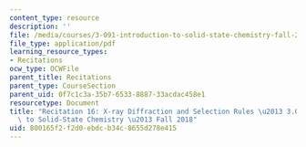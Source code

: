 ```yaml
---
content_type: resource
description: ''
file: /media/courses/3-091-introduction-to-solid-state-chemistry-fall-2018/800165f2f2d0ebdcb34c8655d278e415_MIT3_091F18_REC16.pdf
file_type: application/pdf
learning_resource_types:
- Recitations
ocw_type: OCWFile
parent_title: Recitations
parent_type: CourseSection
parent_uid: 0f7c1c3a-35b7-6533-8887-33acdac458e1
resourcetype: Document
title: "Recitation 16: X-ray Diffraction and Selection Rules \u2013 3.091 Introduction\
  \ to Solid-State Chemistry \u2013 Fall 2018"
uid: 800165f2-f2d0-ebdc-b34c-8655d278e415
---
```

